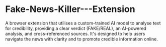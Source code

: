 # Fake-News-Killer---Extension
A browser extension that utilises a custom-trained AI model to analyse text for credibility, providing a clear verdict (FAKE/REAL), an AI-powered analysis, and cross-referenced sources. It's designed to help users navigate the news with clarity and to promote credible information online.
